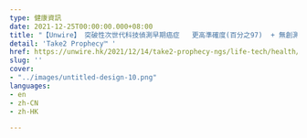 ```yaml
---
type: 健康資訊
date: 2021-12-25T00:00:00.000+08:00
title: "【Unwire】 突破性次世代科技偵測早期癌症   更高準確度(百分之97)  + 無創測試"
detail: 'Take2 Prophecy™ '
href: https://unwire.hk/2021/12/14/take2-prophecy-ngs/life-tech/health/
slug: ''
cover:
- "../images/untitled-design-10.png"
languages:
- en
- zh-CN
- zh-HK

---
```

